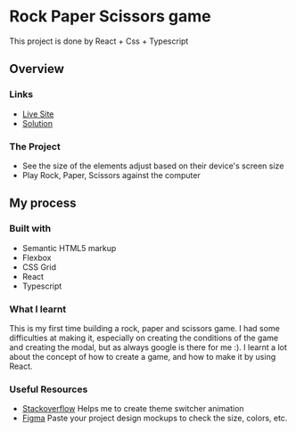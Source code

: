 # Rock Paper Scissors game

This project is done by React + Css + Typescript

## Overview

### Links
- [Live Site](https://rock-paper-scissors-game-drab.vercel.app/)
- [Solution](https://github.com/Elio1995/rock-paper-scissors-game)

### The Project
- See the size of the elements adjust based on their device's screen size
- Play Rock, Paper, Scissors against the computer

## My process

### Built with
- Semantic HTML5 markup
- Flexbox
- CSS Grid
- React
- Typescript

### What I learnt
This is my first time building a rock, paper and scissors game. I had some difficulties at making it, especially on creating the conditions of the game and creating the modal, but as always google is there for me :). I learnt a lot about the concept of how to create a game, and how to make it by using React.

### Useful Resources
- [Stackoverflow](https://stackoverflow.com/) Helps me to create theme switcher animation
- [Figma](https://www.figma.com/) Paste your project design mockups to check the size, colors, etc.
